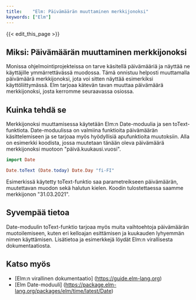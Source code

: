 ```yaml
---
title:    "Elm: Päivämäärän muuttaminen merkkijonoksi"
keywords: ["Elm"]
---
```


{{< edit_this_page >}}

## Miksi: Päivämäärän muuttaminen merkkijonoksi
Monissa ohjelmointiprojekteissa on tarve käsitellä päivämääriä ja näyttää ne käyttäjille ymmärrettävässä muodossa. Tämä onnistuu helposti muuttamalla päivämäärä merkkijonoksi, jota voi sitten näyttää esimerkiksi käyttöliittymässä. Elm tarjoaa kätevän tavan muuttaa päivämäärä merkkijonoksi, josta kerromme seuraavassa osiossa.

## Kuinka tehdä se
Merkkijonoksi muuttamisessa käytetään Elm:n Date-moduulia ja sen toText-funktiota. Date-moduulissa on valmiina funktioita päivämäärän käsittelemiseen ja se tarjoaa myös hyödyllisiä apufunktioita muutoksiin. Alla on esimerkki koodista, jossa muutetaan tänään oleva päivämäärä merkkijonoksi muotoon "päivä.kuukausi.vuosi".

```Elm
import Date

Date.toText (Date.today) Date.Day "fi-FI"
```

Esimerkissä käytetty toText-funktio saa parametreikseen päivämäärän, muutettavan muodon sekä halutun kielen. Koodin tulostettaessa saamme merkkijonon "31.03.2021".

## Syvempää tietoa
Date-moduulin toText-funktio tarjoaa myös muita vaihtoehtoja päivämäärän muotoilemiseen, kuten eri kelloajan esittämisen ja kuukauden lyhyemmän nimen käyttämisen. Lisätietoa ja esimerkkejä löydät Elm:n virallisesta dokumentaatiosta.

## Katso myös
- [Elm:n virallinen dokumentaatio] (https://guide.elm-lang.org)
- [Elm Date-moduuli] (https://package.elm-lang.org/packages/elm/time/latest/Date)